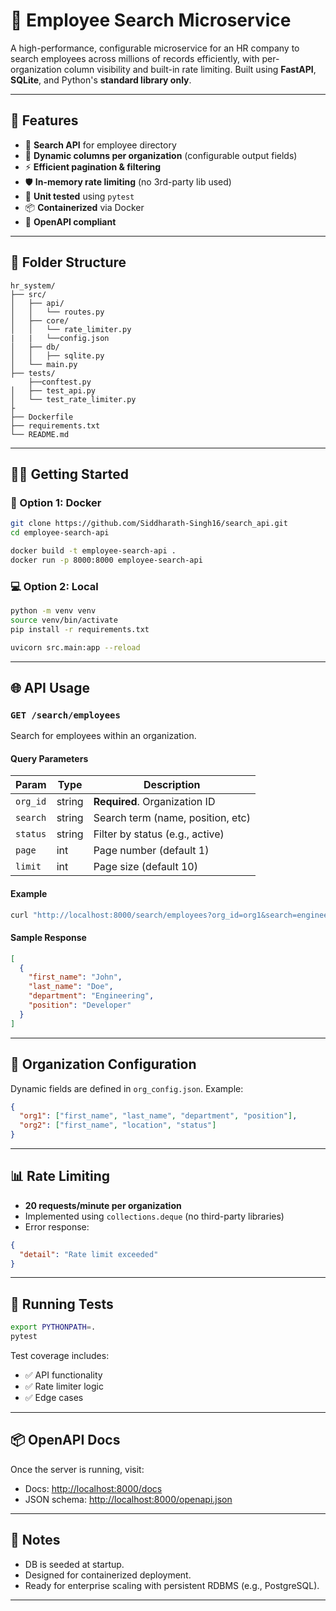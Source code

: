 # 🧾 Employee Search Microservice

A high-performance, configurable microservice for an HR company to search employees across millions of records efficiently, with per-organization column visibility and built-in rate limiting. Built using **FastAPI**, **SQLite**, and Python's **standard library only**.

---

## 🚀 Features

- 🔎 **Search API** for employee directory
- 🏢 **Dynamic columns per organization** (configurable output fields)
- ⚡ **Efficient pagination & filtering**
- 🛡 **In-memory rate limiting** (no 3rd-party lib used)
- 🧪 **Unit tested** using `pytest`
- 📦 **Containerized** via Docker
- 📄 **OpenAPI compliant**

---

## 📁 Folder Structure

```
hr_system/
├── src/
│   ├── api/
│   │   └── routes.py
│   ├── core/
│   │   └── rate_limiter.py
|   |   └──config.json
│   ├── db/
│   │   ├── sqlite.py
│   └── main.py
├── tests/
    ├──conftest.py
│   ├── test_api.py
│   └── test_rate_limiter.py
├
├── Dockerfile
├── requirements.txt
└── README.md
```

---

## 🧑‍💻 Getting Started

### 🐳 Option 1: Docker

```bash
git clone https://github.com/Siddharath-Singh16/search_api.git
cd employee-search-api

docker build -t employee-search-api .
docker run -p 8000:8000 employee-search-api
```

### 💻 Option 2: Local

```bash
python -m venv venv
source venv/bin/activate
pip install -r requirements.txt

uvicorn src.main:app --reload
```

---

## 🌐 API Usage

### `GET /search/employees`

Search for employees within an organization.

#### Query Parameters

| Param     | Type   | Description                         |
|-----------|--------|-------------------------------------|
| `org_id`  | string | **Required**. Organization ID       |
| `search`  | string | Search term (name, position, etc)   |
| `status`  | string | Filter by status (e.g., active)     |
| `page`    | int    | Page number (default 1)             |
| `limit`   | int    | Page size (default 10)              |

#### Example

```bash
curl "http://localhost:8000/search/employees?org_id=org1&search=engineer&page=1&limit=10"
```

#### Sample Response

```json
[
  {
    "first_name": "John",
    "last_name": "Doe",
    "department": "Engineering",
    "position": "Developer"
  }
]
```

---

## 🧠 Organization Configuration

Dynamic fields are defined in `org_config.json`. Example:

```json
{
  "org1": ["first_name", "last_name", "department", "position"],
  "org2": ["first_name", "location", "status"]
}
```

---

## 📊 Rate Limiting

- **20 requests/minute per organization**
- Implemented using `collections.deque` (no third-party libraries)
- Error response:

```json
{
  "detail": "Rate limit exceeded"
}
```

---

## 🧪 Running Tests

```bash
export PYTHONPATH=.
pytest
```

Test coverage includes:
- ✅ API functionality
- ✅ Rate limiter logic
- ✅ Edge cases

---

## 📦 OpenAPI Docs

Once the server is running, visit:

- Docs: [http://localhost:8000/docs](http://localhost:8000/docs)
- JSON schema: [http://localhost:8000/openapi.json](http://localhost:8000/openapi.json)

---


## 📌 Notes

- DB is seeded at startup.
- Designed for containerized deployment.
- Ready for enterprise scaling with persistent RDBMS (e.g., PostgreSQL).

---
